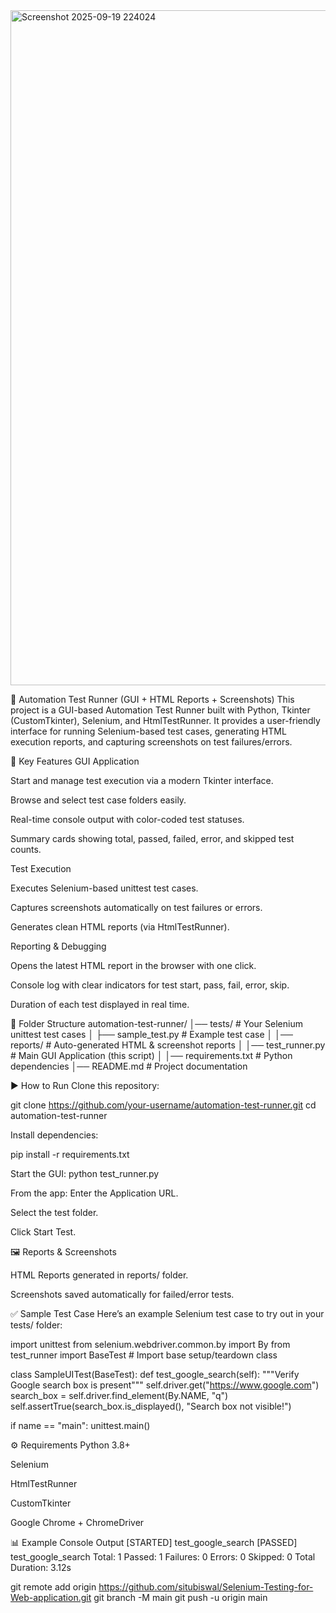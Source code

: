 <img width="1920" height="1080" alt="Screenshot 2025-09-19 224024" src="https://github.com/user-attachments/assets/675a9391-b8d7-4e3c-a0d2-4d4a14ee5706" />

🧪 Automation Test Runner (GUI + HTML Reports + Screenshots)
This project is a GUI-based Automation Test Runner built with Python, Tkinter (CustomTkinter), Selenium, and HtmlTestRunner. It provides a user-friendly interface for running Selenium-based test cases, generating HTML execution reports, and capturing screenshots on test failures/errors.

🚀 Key Features
GUI Application

Start and manage test execution via a modern Tkinter interface.

Browse and select test case folders easily.

Real-time console output with color-coded test statuses.

Summary cards showing total, passed, failed, error, and skipped test counts.

Test Execution

Executes Selenium-based unittest test cases.

Captures screenshots automatically on test failures or errors.

Generates clean HTML reports (via HtmlTestRunner).

Reporting & Debugging

Opens the latest HTML report in the browser with one click.

Console log with clear indicators for test start, pass, fail, error, skip.

Duration of each test displayed in real time.

📂 Folder Structure
automation-test-runner/ │── tests/ # Your Selenium unittest test cases │ ├── sample_test.py # Example test case │ │── reports/ # Auto-generated HTML & screenshot reports │ │── test_runner.py # Main GUI Application (this script) │ │── requirements.txt # Python dependencies │── README.md # Project documentation

▶ How to Run
Clone this repository:

git clone https://github.com/your-username/automation-test-runner.git cd automation-test-runner

Install dependencies:

pip install -r requirements.txt

Start the GUI:
python test_runner.py

From the app:
Enter the Application URL.

Select the test folder.

Click Start Test.

🖼️ Reports & Screenshots

HTML Reports generated in reports/ folder.

Screenshots saved automatically for failed/error tests.

✅ Sample Test Case
Here’s an example Selenium test case to try out in your tests/ folder:

import unittest from selenium.webdriver.common.by import By from test_runner import BaseTest # Import base setup/teardown class

class SampleUITest(BaseTest): def test_google_search(self): """Verify Google search box is present""" self.driver.get("https://www.google.com") search_box = self.driver.find_element(By.NAME, "q") self.assertTrue(search_box.is_displayed(), "Search box not visible!")

if name == "main": unittest.main()

⚙ Requirements
Python 3.8+

Selenium

HtmlTestRunner

CustomTkinter

Google Chrome + ChromeDriver

📊 Example Console Output [STARTED] test_google_search [PASSED] test_google_search
Total: 1 Passed: 1 Failures: 0 Errors: 0 Skipped: 0 Total Duration: 3.12s

git remote add origin https://github.com/situbiswal/Selenium-Testing-for-Web-application.git git branch -M main git push -u origin main
